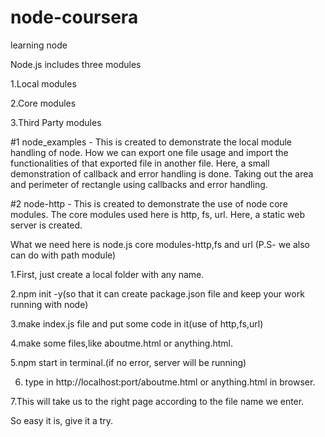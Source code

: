 # node-coursera
learning node 

Node.js includes three modules

1.Local modules

2.Core modules

3.Third Party modules


#1 node_examples - This is created to demonstrate the local module handling of node. How we can export one file usage and import the 
                   functionalities of that exported file in another file.
                   Here, a small demonstration of callback and error handling is done. Taking out the area and perimeter of rectangle
                   using callbacks and error handling.
                   
#2 node-http - This is created to demonstrate the use of node core modules. The core modules used here is http, fs, url.
              Here, a static web server is created.
              
What we need here is node.js core modules-http,fs and url
(P.S- we also can do with path module)

1.First, just create a local folder with any name.

2.npm init -y(so that it can create package.json file and keep your work running with node)

3.make index.js file and put some code in it(use of http,fs,url)

4.make some files,like aboutme.html or anything.html.

5.npm start in terminal.(if no error, server will be running)

6.  type in http://localhost:port/aboutme.html or anything.html in browser.

7.This will take us to the right page according to the file name we enter.

So easy it is, give it a try.

